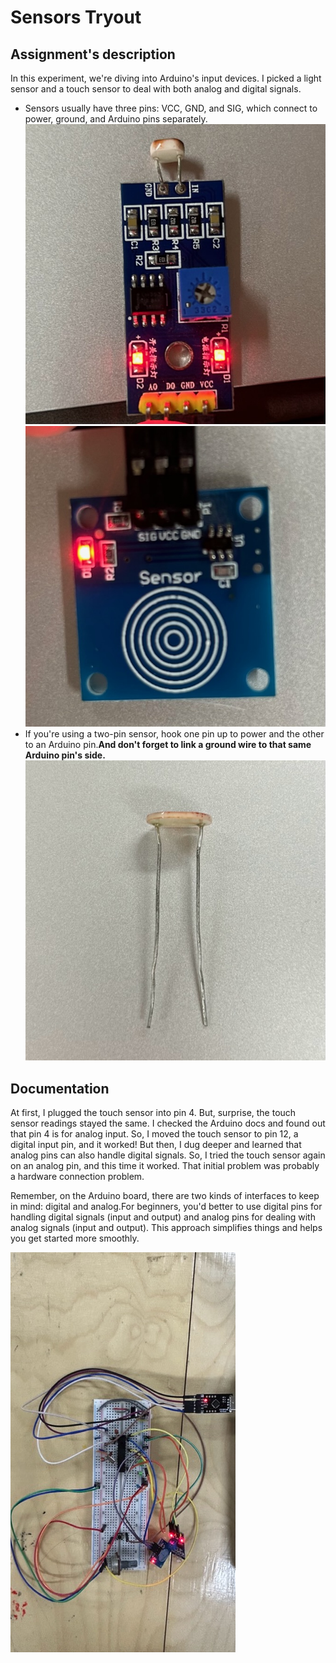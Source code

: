 # Sensors Tryout

## Assignment's description
In this experiment, we're diving into Arduino's input devices. I picked a light sensor and a touch sensor to deal with both analog and digital signals.

- Sensors usually have three pins: VCC, GND, and SIG, which connect to power, ground, and Arduino pins separately.
  ![the light sensor I uesd](./images/IMG_0723.jpeg)![the touch sensor I used](./images/IMG_0722.jpeg)
- If you're using a two-pin sensor, hook one pin up to power and the other to an Arduino pin.**And don't forget to link a ground wire to that same Arduino pin's side.**
   ![the "raw" light sensor with only two pins](./images/IMG_0729.jpeg)

## Documentation
At first, I plugged the touch sensor into pin 4. But, surprise, the touch sensor readings stayed the same. I checked the Arduino docs and found out that pin 4 is for analog input. So, I moved the touch sensor to pin 12, a digital input pin, and it worked! But then, I dug deeper and learned that analog pins can also handle digital signals. So, I tried the touch sensor again on an analog pin, and this time it worked. That initial problem was probably a hardware connection problem.

Remember, on the Arduino board, there are two kinds of interfaces to keep in mind: digital and analog.For beginners, you'd better to use digital pins for handling digital signals (input and output) and analog pins for dealing with analog signals (input and output). This approach simplifies things and helps you get started more smoothly.

![my breadboard now](./images/IMG_0726.jpeg)
